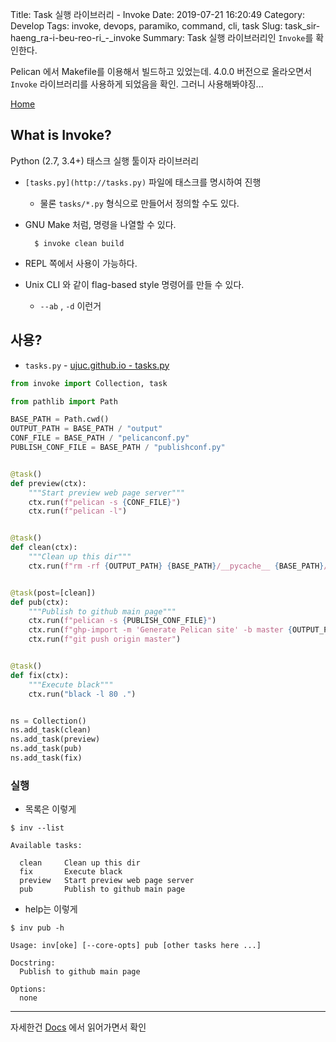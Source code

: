 Title: Task 실행 라이브러리 - Invoke
Date: 2019-07-21 16:20:49
Category: Develop
Tags: invoke, devops, paramiko, command, cli, task
Slug: task_sir-haeng_ra-i-beu-reo-ri_-_invoke
Summary: Task 실행 라이브러리인 `Invoke`를 확인한다.

Pelican 에서 Makefile를 이용해서 빌드하고 있었는데.
4.0.0 버전으로 올라오면서 `Invoke` 라이브러리를 사용하게 되었음을 확인.
그러니 사용해봐야징...

[Home](https://www.pyinvoke.org/)

## What is Invoke?

Python (2.7, 3.4+) 태스크 실행 툴이자 라이브러리

- `[tasks.py](http://tasks.py)` 파일에 태스크를 명시하여 진행
    - 물론 `tasks/*.py` 형식으로 만들어서 정의할 수도 있다.
- GNU Make 처럼, 명령을 나열할 수 있다.

        $ invoke clean build

- REPL 쪽에서 사용이 가능하다.
- Unix CLI 와 같이 flag-based style 명령어를 만들 수 있다.
    - `--ab` , `-d` 이런거

## 사용?

- `tasks.py` - [ujuc.github.io - tasks.py](https://github.com/ujuc/ujuc.github.io/blob/develop/tasks.py)

```python
from invoke import Collection, task

from pathlib import Path

BASE_PATH = Path.cwd()
OUTPUT_PATH = BASE_PATH / "output"
CONF_FILE = BASE_PATH / "pelicanconf.py"
PUBLISH_CONF_FILE = BASE_PATH / "publishconf.py"


@task()
def preview(ctx):
    """Start preview web page server"""
    ctx.run(f"pelican -s {CONF_FILE}")
    ctx.run(f"pelican -l")


@task()
def clean(ctx):
    """Clean up this dir"""
    ctx.run(f"rm -rf {OUTPUT_PATH} {BASE_PATH}/__pycache__ {BASE_PATH}/cache")


@task(post=[clean])
def pub(ctx):
    """Publish to github main page"""
    ctx.run(f"pelican -s {PUBLISH_CONF_FILE}")
    ctx.run(f"ghp-import -m 'Generate Pelican site' -b master {OUTPUT_PATH}")
    ctx.run(f"git push origin master")


@task()
def fix(ctx):
    """Execute black"""
    ctx.run("black -l 80 .")


ns = Collection()
ns.add_task(clean)
ns.add_task(preview)
ns.add_task(pub)
ns.add_task(fix)
```

### 실행

- 목록은 이렇게

```shell
$ inv --list

Available tasks:

  clean     Clean up this dir
  fix       Execute black
  preview   Start preview web page server
  pub       Publish to github main page
```

- help는 이렇게

```shell
$ inv pub -h

Usage: inv[oke] [--core-opts] pub [other tasks here ...]

Docstring:
  Publish to github main page

Options:
  none
```

---

자세한건 [Docs](http://docs.pyinvoke.org/en/stable) 에서 읽어가면서 확인
